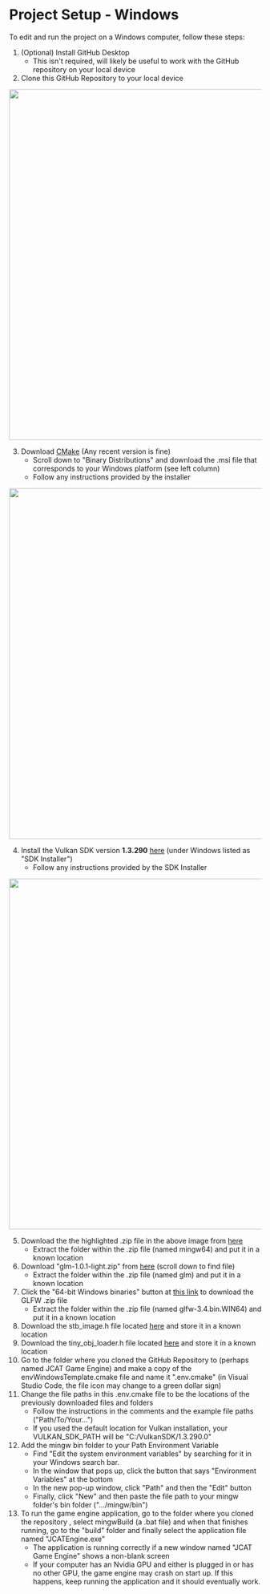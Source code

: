 # Project Setup - Windows

To edit and run the project on a Windows computer, follow these steps:
1. (Optional) Install GitHub Desktop
   - This isn't required, will likely be useful to work with the GitHub repository on your local device
2. Clone this GitHub Repository to your local device

<img src="https://github.com/user-attachments/assets/9d34269d-1c8b-41c3-8cec-aa6a9689df3c" width="700">

3. Download [CMake](https://cmake.org/download/) (Any recent version is fine)
   - Scroll down to "Binary Distributions" and download the .msi file that corresponds to your Windows platform (see left column)
   - Follow any instructions provided by the installer

<img src="https://github.com/user-attachments/assets/aebd4e93-685b-4f94-beec-6fcf263f6815" width="700">

4. Install the Vulkan SDK version **1.3.290** [here](https://vulkan.lunarg.com/sdk/home) (under Windows listed as "SDK Installer")
   - Follow any instructions provided by the SDK Installer

<img src="https://github.com/user-attachments/assets/b732da29-5df2-4d9d-9a6b-26de9c9b50ce" width="700">

5. Download the the highlighted .zip file in the above image from [here](https://winlibs.com/)
   - Extract the folder within the .zip file (named mingw64) and put it in a known location
6. Download "glm-1.0.1-light.zip" from [here](https://github.com/g-truc/glm/releases) (scroll down to find file)
   - Extract the folder within the .zip file (named glm) and put it in a known location
7. Click the "64-bit Windows binaries" button at [this link](https://www.glfw.org/download) to download the GLFW .zip file
   - Extract the folder within the .zip file (named glfw-3.4.bin.WIN64) and put it in a known location
8. Download the stb_image.h file located [here](https://github.com/nothings/stb/blob/master/stb_image.h) and store it in a known location
9. Download the tiny_obj_loader.h file located [here](https://github.com/tinyobjloader/tinyobjloader/blob/release/tiny_obj_loader.h) and store it in a known location
10. Go to the folder where you cloned the GitHub Repository to (perhaps named JCAT Game Engine) and make a copy of the envWindowsTemplate.cmake file and name it ".env.cmake" (in Visual Studio Code, the file icon may change to a green dollar sign)
11. Change the file paths in this .env.cmake file to be the locations of the previously downloaded files and folders
    - Follow the instructions in the comments and the example file paths ("Path/To/Your...")
    - If you used the default location for Vulkan installation, your VULKAN_SDK_PATH will be "C:/VulkanSDK/1.3.290.0"
12. Add the mingw bin folder to your Path Environment Variable
    - Find "Edit the system environment variables" by searching for it in your Windows search bar.
    - In the window that pops up, click the button that says "Environment Variables" at the bottom
    - In the new pop-up window, click "Path" and then the "Edit" button
    - Finally, click "New" and then paste the file path to your mingw folder's bin folder (".../mingw/bin")
13. To run the game engine application, go to the folder where you cloned the repository , select mingwBuild (a .bat file) and when that finishes running, go to the "build" folder and finally select the application file named "JCATEngine.exe"
    - The application is running correctly if a new window named "JCAT Game Engine" shows a non-blank screen
    - If your computer has an Nvidia GPU and either is plugged in or has no other GPU, the game engine may 
    crash on start up. If this happens, keep running the application and it should eventually work.